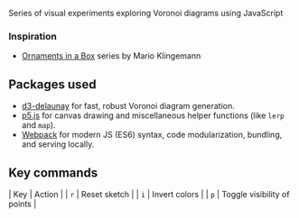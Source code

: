 Series of visual experiments exploring Voronoi diagrams using JavaScript

### Inspiration
* [Ornaments in a Box](https://www.flickr.com/photos/quasimondo/albums/72157632200834828) series by Mario Klingemann

## Packages used

* [d3-delaunay](https://github.com/d3/d3-delaunay) for fast, robust Voronoi diagram generation.
* [p5.js](https://www.npmjs.com/package/p5) for canvas drawing and miscellaneous helper functions (like `lerp` and `map`).
* [Webpack](https://webpack.js.org/) for modern JS (ES6) syntax, code modularization, bundling, and serving locally.

## Key commands

| Key | Action                      |
| `r` | Reset sketch                |
| `i` | Invert colors               |
| `p` | Toggle visibility of points |